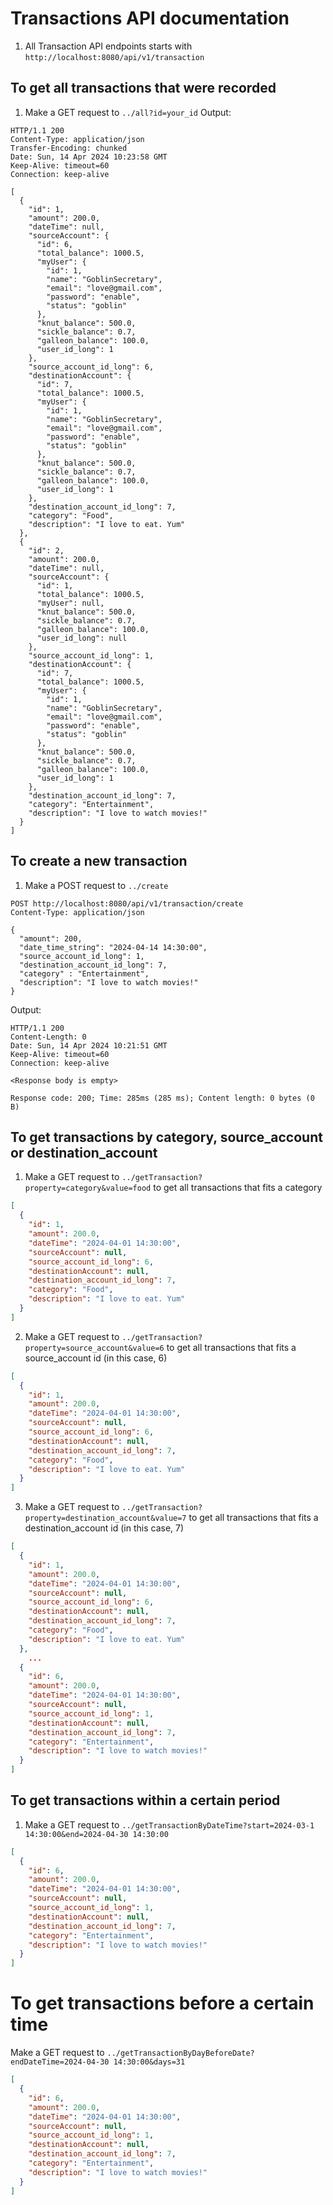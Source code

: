 # Transactions API documentation
1. All Transaction API endpoints starts with `http://localhost:8080/api/v1/transaction`
## To get all transactions that were recorded
1. Make a GET request to `../all?id=your_id`
Output:
```http
HTTP/1.1 200 
Content-Type: application/json
Transfer-Encoding: chunked
Date: Sun, 14 Apr 2024 10:23:58 GMT
Keep-Alive: timeout=60
Connection: keep-alive

[
  {
    "id": 1,
    "amount": 200.0,
    "dateTime": null,
    "sourceAccount": {
      "id": 6,
      "total_balance": 1000.5,
      "myUser": {
        "id": 1,
        "name": "GoblinSecretary",
        "email": "love@gmail.com",
        "password": "enable",
        "status": "goblin"
      },
      "knut_balance": 500.0,
      "sickle_balance": 0.7,
      "galleon_balance": 100.0,
      "user_id_long": 1
    },
    "source_account_id_long": 6,
    "destinationAccount": {
      "id": 7,
      "total_balance": 1000.5,
      "myUser": {
        "id": 1,
        "name": "GoblinSecretary",
        "email": "love@gmail.com",
        "password": "enable",
        "status": "goblin"
      },
      "knut_balance": 500.0,
      "sickle_balance": 0.7,
      "galleon_balance": 100.0,
      "user_id_long": 1
    },
    "destination_account_id_long": 7,
    "category": "Food",
    "description": "I love to eat. Yum"
  },
  {
    "id": 2,
    "amount": 200.0,
    "dateTime": null,
    "sourceAccount": {
      "id": 1,
      "total_balance": 1000.5,
      "myUser": null,
      "knut_balance": 500.0,
      "sickle_balance": 0.7,
      "galleon_balance": 100.0,
      "user_id_long": null
    },
    "source_account_id_long": 1,
    "destinationAccount": {
      "id": 7,
      "total_balance": 1000.5,
      "myUser": {
        "id": 1,
        "name": "GoblinSecretary",
        "email": "love@gmail.com",
        "password": "enable",
        "status": "goblin"
      },
      "knut_balance": 500.0,
      "sickle_balance": 0.7,
      "galleon_balance": 100.0,
      "user_id_long": 1
    },
    "destination_account_id_long": 7,
    "category": "Entertainment",
    "description": "I love to watch movies!"
  }
]
```
## To create a new transaction
1. Make a POST request to `../create`
```http
POST http://localhost:8080/api/v1/transaction/create  
Content-Type: application/json  
  
{  
  "amount": 200,  
  "date_time_string": "2024-04-14 14:30:00",  
  "source_account_id_long": 1,  
  "destination_account_id_long": 7,  
  "category" : "Entertainment",  
  "description": "I love to watch movies!"
}
```
Output:
```http
HTTP/1.1 200 
Content-Length: 0
Date: Sun, 14 Apr 2024 10:21:51 GMT
Keep-Alive: timeout=60
Connection: keep-alive

<Response body is empty>

Response code: 200; Time: 285ms (285 ms); Content length: 0 bytes (0 B)
```
## To get transactions by category, source_account or destination_account
1. Make a GET request to `../getTransaction?property=category&value=food` to get all transactions that fits a category
```json
[
  {
    "id": 1,
    "amount": 200.0,
    "dateTime": "2024-04-01 14:30:00",
    "sourceAccount": null,
    "source_account_id_long": 6,
    "destinationAccount": null,
    "destination_account_id_long": 7,
    "category": "Food",
    "description": "I love to eat. Yum"
  }
]
```
2. Make a GET request to `../getTransaction?property=source_account&value=6` to get all transactions that fits a source_account id (in this case, 6)
```json
[
  {
    "id": 1,
    "amount": 200.0,
    "dateTime": "2024-04-01 14:30:00",
    "sourceAccount": null,
    "source_account_id_long": 6,
    "destinationAccount": null,
    "destination_account_id_long": 7,
    "category": "Food",
    "description": "I love to eat. Yum"
  }
]
```
3.  Make a GET request to `../getTransaction?property=destination_account&value=7` to get all transactions that fits a destination_account id (in this case, 7)
```json
[
  {
    "id": 1,
    "amount": 200.0,
    "dateTime": "2024-04-01 14:30:00",
    "sourceAccount": null,
    "source_account_id_long": 6,
    "destinationAccount": null,
    "destination_account_id_long": 7,
    "category": "Food",
    "description": "I love to eat. Yum"
  },
	...
  {
    "id": 6,
    "amount": 200.0,
    "dateTime": "2024-04-01 14:30:00",
    "sourceAccount": null,
    "source_account_id_long": 1,
    "destinationAccount": null,
    "destination_account_id_long": 7,
    "category": "Entertainment",
    "description": "I love to watch movies!"
  }
]
```

## To get transactions within a certain period
1. Make a GET request to `../getTransactionByDateTime?start=2024-03-1 14:30:00&end=2024-04-30 14:30:00`
```json
[
  {
    "id": 6,
    "amount": 200.0,
    "dateTime": "2024-04-01 14:30:00",
    "sourceAccount": null,
    "source_account_id_long": 1,
    "destinationAccount": null,
    "destination_account_id_long": 7,
    "category": "Entertainment",
    "description": "I love to watch movies!"
  }
]
```

# To get transactions before a certain time
Make a GET request to `../getTransactionByDayBeforeDate?endDateTime=2024-04-30 14:30:00&days=31`
```json
[
  {
    "id": 6,
    "amount": 200.0,
    "dateTime": "2024-04-01 14:30:00",
    "sourceAccount": null,
    "source_account_id_long": 1,
    "destinationAccount": null,
    "destination_account_id_long": 7,
    "category": "Entertainment",
    "description": "I love to watch movies!"
  }
]
```